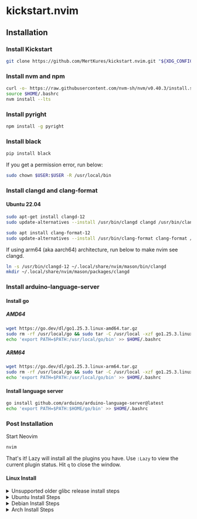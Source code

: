 # kickstart.nvim

## Installation

### Install Kickstart

```sh
git clone https://github.com/MertKures/kickstart.nvim.git "${XDG_CONFIG_HOME:-$HOME/.config}"/nvim
```

### Install nvm and npm

```sh
curl -o- https://raw.githubusercontent.com/nvm-sh/nvm/v0.40.3/install.sh | bash
source $HOME/.bashrc
nvm install --lts
```

### Install pyright

```sh
npm install -g pyright
```

### Install black

```sh
pip install black
```

If you get a permission error, run below:

```sh
sudo chown $USER:$USER -R /usr/local/bin
```

### Install clangd and clang-format

#### Ubuntu 22.04

```sh
sudo apt-get install clangd-12
sudo update-alternatives --install /usr/bin/clangd clangd /usr/bin/clangd-12 100
```

```sh
sudo apt install clang-format-12
sudo update-alternatives --install /usr/bin/clang-format clang-format /usr/bin/clang-format-12 100
```

If using arm64 (aka aarch64) architecture, run below to make nvim see clangd.

```sh
ln -s /usr/bin/clangd-12 ~/.local/share/nvim/mason/bin/clangd
mkdir ~/.local/share/nvim/mason/packages/clangd
```

### Install arduino-language-server

#### Install go

##### AMD64

```sh
wget https://go.dev/dl/go1.25.3.linux-amd64.tar.gz
sudo rm -rf /usr/local/go && sudo tar -C /usr/local -xzf go1.25.3.linux-amd64.tar.gz
echo 'export PATH=$PATH:/usr/local/go/bin' >> $HOME/.bashrc
```

##### ARM64

```sh
wget https://go.dev/dl/go1.25.3.linux-arm64.tar.gz
sudo rm -rf /usr/local/go && sudo tar -C /usr/local -xzf go1.25.3.linux-arm64.tar.gz
echo 'export PATH=$PATH:/usr/local/go/bin' >> $HOME/.bashrc
```

#### Install language server

```sh
go install github.com/arduino/arduino-language-server@latest
echo 'export PATH=$PATH:$HOME/go/bin' >> $HOME/.bashrc
```

### Post Installation

Start Neovim

```sh
nvim
```

That's it! Lazy will install all the plugins you have. Use `:Lazy` to view
the current plugin status. Hit `q` to close the window.

#### Linux Install
<details><summary>Unsupported older glibc release install steps</summary>

```
sudo apt update
sudo apt install make gcc ripgrep unzip git xclip curl

curl -LO https://github.com/neovim/neovim-releases/releases/download/v0.11.4/nvim-linux-x86_64.tar.gz
sudo rm -rf /opt/nvim-linux-x86_64
sudo mkdir -p /opt/nvim-linux-x86_64
sudo chmod a+rX /opt/nvim-linux-x86_64
sudo tar -C /opt -xzf nvim-linux-x86_64.tar.gz

sudo ln -sf /opt/nvim-linux-x86_64/bin/nvim /usr/local/bin/
```
</details>

<details><summary>Ubuntu Install Steps</summary>

```
sudo add-apt-repository ppa:neovim-ppa/unstable -y
sudo apt update
sudo apt install make gcc ripgrep unzip git xclip neovim
```
</details>

<details><summary>Debian Install Steps</summary>

```
sudo apt update
sudo apt install make gcc ripgrep unzip git xclip curl

# Now we install nvim
curl -LO https://github.com/neovim/neovim/releases/latest/download/nvim-linux-x86_64.tar.gz
sudo rm -rf /opt/nvim-linux-x86_64
sudo mkdir -p /opt/nvim-linux-x86_64
sudo chmod a+rX /opt/nvim-linux-x86_64
sudo tar -C /opt -xzf nvim-linux-x86_64.tar.gz

# make it available in /usr/local/bin, distro installs to /usr/bin
sudo ln -sf /opt/nvim-linux-x86_64/bin/nvim /usr/local/bin/
```
</details>

<details><summary>Arch Install Steps</summary>

```
sudo pacman -S --noconfirm --needed gcc make git ripgrep fd unzip neovim
```
</details>

